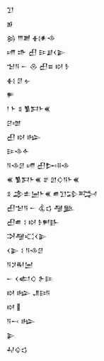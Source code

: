 <div class='block'>
<div class='line'>𒋛</div>
<div class='line'>𒂊</div>
<div class='line'>𒄒 𒐈𒋢 𒈬𒀭𒈾</div>
<div class='line'>𒋬 𒈥 𒌷 𒄿𒋗𒌋𒉌</div>
<div class='line'>𒈠𒀀 𒀸 𒊮 𒌷𒊺 𒊭 𒊩</div>
<div class='line'>𒈬 𒆪 𒉡</div>
<div class='line'>𒊓</div>
<div class='line'>𒁹 𒈨 𒐏 𒍥𒁕𒈨𒌍</div>
<div class='line'>𒆪𒌝</div>
<div class='line'>𒌷 𒊭 𒈗</div>
<div class='line'>𒄿𒈾𒅆</div>
<div class='line'>𒀀𒈾𒆪 𒋬 𒌷𒄖𒍝𒈾</div>
<div class='line'>𒌍 𒍥𒁕𒈨𒌍 𒐐 𒇻𒄭𒀀𒈨𒌍</div>
<div class='line'>𒐏 𒂁𒉺𒅁𒈨𒌍 𒌑𒋛𒁉𒅋</div>
<div class='line'>𒌷𒈠𒀀 𒀸 𒆬𒌓 𒆷𒆥</div>
<div class='line'>𒌷𒌑 𒑱 𒊭 𒊩𒂍𒃲</div>
<div class='line'>𒋫𒆷𒄣𒌋𒉌</div>
<div class='line'>𒌋𒉌 𒑱 𒀀𒈾𒆪</div>
<div class='line'>𒀀𒋡𒊑𒅁</div>
<div class='line'>𒀸 𒌋𒅗𒄭 𒉿𒄿</div>
<div class='line'>𒊭 𒈗 𒂗𒅀</div>
<div class='line'>𒊭 </div>
<div class='line'>𒀀𒁁 𒈗</div>
<div class='line'>𒉌</div>
<div class='line'>𒄷𒌒𒌓</div>
</div>